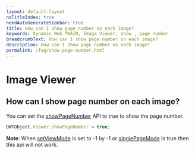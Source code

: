 ```yaml
---
layout: default-layout
noTitleIndex: true
needAutoGenerateSidebar: true
title: How can I show page number on each image?
keywords: Dynamic Web TWAIN, Image Viewer, show , page number
breadcrumbText: How can I show page number on each image?
description: How can I show page number on each image?
permalink: /faq/show-page-number.html
---
```


# Image Viewer

## How can I show page number on each image?

You can set the <a href="{{site.info}}api/WebTwain_Viewer.html#showpagenumber" target="_blank">showPageNumber</a> API to true to show the page number. 

```javascript
DWTObject.Viewer.showPageNumber = true;
```

**Note**: When <a href="{{site.info}}api/WebTwain_Viewer.html#setviewmode" target="_blank">setViewMode</a> is set to -1 by -1 or <a href="{{site.info}}api/WebTwain_Viewer.html#singlepagemode" target="_blank">singlePageMode</a> is true then this api will not work.
